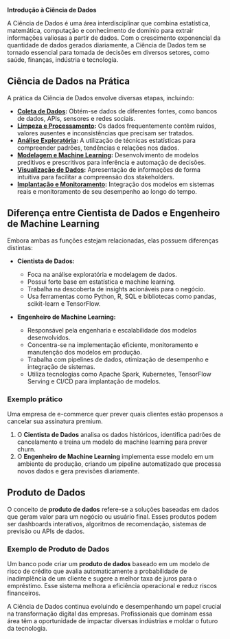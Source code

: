 **Introdução à Ciência de Dados**

A Ciência de Dados é uma área interdisciplinar que combina estatística, matemática, computação e conhecimento de domínio para extrair informações valiosas a partir de dados. Com o crescimento exponencial da quantidade de dados gerados diariamente, a Ciência de Dados tem se tornado essencial para tomada de decisões em diversos setores, como saúde, finanças, indústria e tecnologia.

## **Ciência de Dados na Prática**
A prática da Ciência de Dados envolve diversas etapas, incluindo:
- **[Coleta de Dados](./coleta_dados.md):** Obtém-se dados de diferentes fontes, como bancos de dados, APIs, sensores e redes sociais.
- **[Limpeza e Processamento](./Limpeza%20e%20Processamento.md):** Os dados frequentemente contêm ruídos, valores ausentes e inconsistências que precisam ser tratados.
- **[Análise Exploratória](./AnaliseExploratoria.md):** A utilização de técnicas estatísticas para compreender padrões, tendências e relações nos dados.
- **[Modelagem e Machine Learning](./Modelagem_e_MachineLearning.md):** Desenvolvimento de modelos preditivos e prescritivos para inferência e automação de decisões.
- **[Visualização de Dados](./visualizacao_dados.md):** Apresentação de informações de forma intuitiva para facilitar a compreensão dos stakeholders.
- **[Implantação e Monitoramento](./Implantacao_e_Monitoramento.md):** Integração dos modelos em sistemas reais e monitoramento de seu desempenho ao longo do tempo.

## **Diferença entre Cientista de Dados e Engenheiro de Machine Learning**
Embora ambas as funções estejam relacionadas, elas possuem diferenças distintas:

- **Cientista de Dados:**
  - Foca na análise exploratória e modelagem de dados.
  - Possui forte base em estatística e machine learning.
  - Trabalha na descoberta de insights acionáveis para o negócio.
  - Usa ferramentas como Python, R, SQL e bibliotecas como pandas, scikit-learn e TensorFlow.
  
- **Engenheiro de Machine Learning:**
  - Responsável pela engenharia e escalabilidade dos modelos desenvolvidos.
  - Concentra-se na implementação eficiente, monitoramento e manutenção dos modelos em produção.
  - Trabalha com pipelines de dados, otimização de desempenho e integração de sistemas.
  - Utiliza tecnologias como Apache Spark, Kubernetes, TensorFlow Serving e CI/CD para implantação de modelos.

### **Exemplo prático**
Uma empresa de e-commerce quer prever quais clientes estão propensos a cancelar sua assinatura premium.

1. O **Cientista de Dados** analisa os dados históricos, identifica padrões de cancelamento e treina um modelo de machine learning para prever churn.
2. O **Engenheiro de Machine Learning** implementa esse modelo em um ambiente de produção, criando um pipeline automatizado que processa novos dados e gera previsões diariamente.

## **Produto de Dados**
O conceito de **produto de dados** refere-se a soluções baseadas em dados que geram valor para um negócio ou usuário final. Esses produtos podem ser dashboards interativos, algoritmos de recomendação, sistemas de previsão ou APIs de dados.

### **Exemplo de Produto de Dados**
Um banco pode criar um **produto de dados** baseado em um modelo de risco de crédito que avalia automaticamente a probabilidade de inadimplência de um cliente e sugere a melhor taxa de juros para o empréstimo. Esse sistema melhora a eficiência operacional e reduz riscos financeiros.

A Ciência de Dados continua evoluindo e desempenhando um papel crucial na transformação digital das empresas. Profissionais que dominam essa área têm a oportunidade de impactar diversas indústrias e moldar o futuro da tecnologia.

